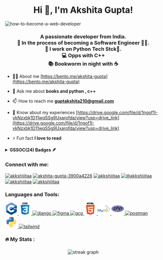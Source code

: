 
 <h1 align="center">Hi 👋, I'm Akshita Gupta!</h1>
 
![how-to-become-a-web-developer](https://github.com/imakshug/imakshug/assets/89334182/a43b2cf9-ba80-4eae-b322-7baead64b1ad)

<h3 align="center">A passionate developer from India.<br>
  👀 In the process of becoming a Software Engineer 👩‍💻.<br>
  🌱 I work on Python Tech Stck🐍.<br>
  💻 Opps with C++ <br>
  📚 Bookworm in night with ☕</h3>
 

- 👨‍💻 About me [https://bento.me/akshita-gupta](https://bento.me/akshita-gupta)

- 💬 Ask me about **books and python , c++**

- 📫 How to reach me **guptakshita210@gmail.com**

- 📄 Know about my experiences [https://drive.google.com/file/d/1ngof1I-vkNzxbk1D11wqSSg9Uxarofda/view?usp=drive_link](https://drive.google.com/file/d/1ngof1I-vkNzxbk1D11wqSSg9Uxarofda/view?usp=drive_link)

- ⚡ Fun fact **I love to read**

<details>	
 <summary><b>GSSOC(24) Badges 🪶</b></summary><br>
<div style='display:flex; align-items:center; gap: 10px;' align='center'><a href="https://gssoc.girlscript.tech/leaderboard">
<img src="https://raw.githubusercontent.com/girlscript/gssoc-website-new/main/public/badges/postman.png" width="100px" height="100px" />
  <img src="https://github.com/girlscript/gssoc-website-new/blob/main/public/badges/1.png" width="100px" height="100px" />
  <img src="https://github.com/girlscript/gssoc-website-new/blob/main/public/badges/2.png" width="100px" height="100px" />
  <img src="https://github.com/girlscript/gssoc-website-new/blob/main/public/badges/3.png" width="100px" height="100px" />
  <img src="https://github.com/girlscript/gssoc-website-new/blob/main/public/badges/4.png" width="100px" height="100px" />
  <img src="https://github.com/girlscript/gssoc-website-new/blob/main/public/badges/5.png" width="100px" height="100px" />
  <img src="https://github.com/girlscript/gssoc-website-new/blob/main/public/badges/6.png" width="105px" height="105px" />
  <img src="https://github.com/girlscript/gssoc-website-new/blob/main/public/badges/7.png" width="100px" height="100px" />
  <img src="https://github.com/girlscript/gssoc-website-new/blob/main/public/badges/8.png" width="100px" height="100px" /></a>
</div>
</details>


<h3 align="left">Connect with me:</h3>
<p align="left">
<a href="https://twitter.com/akkshiiitaa" target="blank"><img align="center" src="https://raw.githubusercontent.com/rahuldkjain/github-profile-readme-generator/master/src/images/icons/Social/twitter.svg" alt="akkshiiitaa" height="30" width="40" /></a>
<a href="https://linkedin.com/in/akshita-gupta-3900a4226" target="blank"><img align="center" src="https://raw.githubusercontent.com/rahuldkjain/github-profile-readme-generator/master/src/images/icons/Social/linked-in-alt.svg" alt="akshita-gupta-3900a4226" height="30" width="40" /></a>
<a href="https://instagram.com/akkshiiitaa" target="blank"><img align="center" src="https://raw.githubusercontent.com/rahuldkjain/github-profile-readme-generator/master/src/images/icons/Social/instagram.svg" alt="akkshiiitaa" height="30" width="40" /></a>
<a href="https://medium.com/@akkshiiitaa" target="blank"><img align="center" src="https://raw.githubusercontent.com/rahuldkjain/github-profile-readme-generator/master/src/images/icons/Social/medium.svg" alt="@akkshiiitaa" height="30" width="40" /></a>
<a href="https://www.leetcode.com/akkshiiitaa" target="blank"><img align="center" src="https://raw.githubusercontent.com/rahuldkjain/github-profile-readme-generator/master/src/images/icons/Social/leet-code.svg" alt="akkshiiitaa" height="30" width="40" /></a>
<a href="https://auth.geeksforgeeks.org/user/akkshiiitaa" target="blank"><img align="center" src="https://raw.githubusercontent.com/rahuldkjain/github-profile-readme-generator/master/src/images/icons/Social/geeks-for-geeks.svg" alt="akkshiiitaa" height="30" width="40" /></a>
</p>

<h3 align="left">Languages and Tools:</h3>
<p align="left"> <a href="https://www.w3schools.com/cpp/" target="_blank" rel="noreferrer"> <img src="https://raw.githubusercontent.com/devicons/devicon/master/icons/cplusplus/cplusplus-original.svg" alt="cplusplus" width="40" height="40"/> </a> <a href="https://www.w3schools.com/css/" target="_blank" rel="noreferrer"> <img src="https://raw.githubusercontent.com/devicons/devicon/master/icons/css3/css3-original-wordmark.svg" alt="css3" width="40" height="40"/> </a> <a href="https://www.djangoproject.com/" target="_blank" rel="noreferrer"> <img src="https://cdn.worldvectorlogo.com/logos/django.svg" alt="django" width="40" height="40"/> </a> <a href="https://www.figma.com/" target="_blank" rel="noreferrer"> <img src="https://www.vectorlogo.zone/logos/figma/figma-icon.svg" alt="figma" width="40" height="40"/> </a> <a href="https://cloud.google.com" target="_blank" rel="noreferrer"> <img src="https://www.vectorlogo.zone/logos/google_cloud/google_cloud-icon.svg" alt="gcp" width="40" height="40"/> </a> <a href="https://www.w3.org/html/" target="_blank" rel="noreferrer"> <img src="https://raw.githubusercontent.com/devicons/devicon/master/icons/html5/html5-original-wordmark.svg" alt="html5" width="40" height="40"/> </a> <a href="https://www.mysql.com/" target="_blank" rel="noreferrer"> <img src="https://raw.githubusercontent.com/devicons/devicon/master/icons/mysql/mysql-original-wordmark.svg" alt="mysql" width="40" height="40"/> </a> <a href="https://www.php.net" target="_blank" rel="noreferrer"> <img src="https://raw.githubusercontent.com/devicons/devicon/master/icons/php/php-original.svg" alt="php" width="40" height="40"/> </a> <a href="https://postman.com" target="_blank" rel="noreferrer"> <img src="https://www.vectorlogo.zone/logos/getpostman/getpostman-icon.svg" alt="postman" width="40" height="40"/> </a> <a href="https://www.python.org" target="_blank" rel="noreferrer"> <img src="https://raw.githubusercontent.com/devicons/devicon/master/icons/python/python-original.svg" alt="python" width="40" height="40"/> </a> <a href="https://tailwindcss.com/" target="_blank" rel="noreferrer"> <img src="https://www.vectorlogo.zone/logos/tailwindcss/tailwindcss-icon.svg" alt="tailwind" width="40" height="40"/> </a> </p>

 ###

<h3 align="left">🔥   My Stats :</h3>

###
<div align="center">
  <img src="https://streak-stats.demolab.com?user=imakshug&locale=en&mode=daily&theme=dark&hide_border=false&border_radius=5&order=3" height="220" alt="streak graph"  />
</div>
 
###
 


